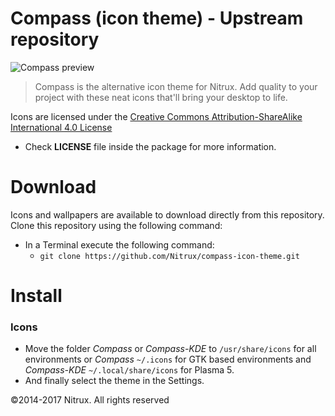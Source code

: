 Compass (icon theme) - Upstream repository
==============

![Compass preview](http://orig05.deviantart.net/2a30/f/2015/012/7/c/compass_by_deviantn7k1-d6eobzq.png " Compass is the alternative icon theme for Nitrux. Add quality to your project with these neat icons that'll bring your desktop to life.")
>  Compass is the alternative icon theme for Nitrux. Add quality to your project with these neat icons that'll bring your desktop to life.

Icons are licensed under the [Creative Commons Attribution-ShareAlike International 4.0 License](https://creativecommons.org/licenses/by-sa/4.0/)

* Check **LICENSE** file inside the package for more information.

Download
========

Icons and wallpapers are available to download directly from this repository. Clone this repository using the following command:

* In a Terminal execute the following command: 
  * `git clone https://github.com/Nitrux/compass-icon-theme.git`

Install
========

### Icons

* Move the folder *Compass* or *Compass-KDE* to `/usr/share/icons` for all environments or *Compass* `~/.icons` for GTK based environments and *Compass-KDE* `~/.local/share/icons` for Plasma 5.
* And finally select the theme in the Settings.

©2014-2017 Nitrux. All rights reserved
